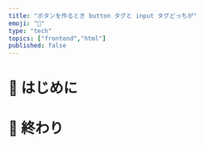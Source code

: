 ```yaml
---
title: "ボタンを作るとき button タグと input タグどっちが"
emoji: "💬"
type: "tech"
topics: ["frontend","html"]
published: false
---
```

# 🌼 はじめに


# 🌷 終わり